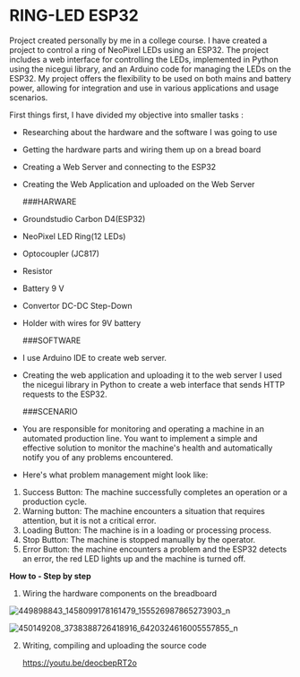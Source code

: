 # RING-LED ESP32

Project created personally by me in a college course.
I have created a project to control a ring of NeoPixel LEDs using an ESP32. The project includes a web interface for controlling the LEDs, implemented in Python using the nicegui library, and an Arduino code for managing the LEDs on the ESP32.
My project offers the flexibility to be used on both mains and battery power, allowing for integration and use in various applications and usage scenarios.

First things first, I have divided my objective into smaller tasks : 

- Researching about the hardware and the software I was going to use
- Getting the hardware parts and wiring them up on a bread board
- Creating a Web Server and connecting to the ESP32
- Creating the Web Application and uploaded on the Web Server

  ###HARWARE
- Groundstudio Carbon D4(ESP32)
- NeoPixel LED Ring(12 LEDs)
- Optocoupler (JC817)
- Resistor
- Battery 9 V
- Convertor DC-DC Step-Down
- Holder with wires for 9V battery

  ###SOFTWARE
- I use Arduino IDE to create web server.
- Creating the web application and uploading it to the web server I used the nicegui library in Python to create a web interface that sends HTTP requests to the ESP32.

  ###SCENARIO
- You are responsible for monitoring and operating a machine in an automated production line. You want to implement a simple and effective solution to monitor the machine's health and automatically notify you of any problems encountered.
- Here's what problem management might look like:
 1. Success Button: The machine successfully completes an operation or a production cycle.
 2. Warning button: The machine encounters a situation that requires attention, but it is not a critical error.
 3. Loading Button: The machine is in a loading or processing process.
 4. Stop Button: The machine is stopped manually by the operator.
 5. Error Button: the machine encounters a problem and the ESP32 detects an error, the red LED lights up and the machine is turned off.


 **How to - Step by step**

1. Wiring the hardware components on the breadboard


![449898843_1458099178161479_155526987865273903_n](https://github.com/qAndreea/RING-LED/assets/112701654/54c8406b-2410-44b8-a188-a3a5c1cca29b)

![450149208_3738388726418916_6420324616005557855_n](https://github.com/qAndreea/RING-LED/assets/112701654/581c793f-f71e-42e8-aea3-2695d975f33a)



2. Writing, compiling and uploading the source code

   https://youtu.be/deocbepRT2o

   




   
